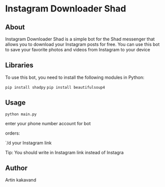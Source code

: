 # Instagram Downloader Shad

## About

Instagram Downloader Shad is a simple bot for the Shad messenger that allows you to download your Instagram posts for free. You can use this bot to save your favorite photos and videos from Instagram to your device

## Libraries

To use this bot, you need to install the following modules in Python:

`pip install shadpy`
`pip install beautifulsoup4`

## Usage

`python main.py`

enter your phone number account for bot

orders:

`/d your Instagram link

Tip: You should write in Instagram link instead of Instagra

## Author

Artin kakavand
